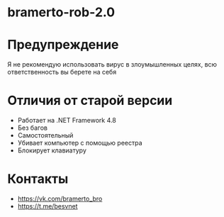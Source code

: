 # bramerto-rob-2.0

# Предупреждение
Я не рекомендую использовать вирус в злоумышленных целях, всю ответственность вы берете на себя
# Отличия от старой версии
* Работает на .NET Framework 4.8
* Без багов
* Самостоятельный
* Убивает компьютер с помощью реестра
* Блокирует клавиатуру
# Контакты
* https://vk.com/bramerto_bro
* https://t.me/besvnet
